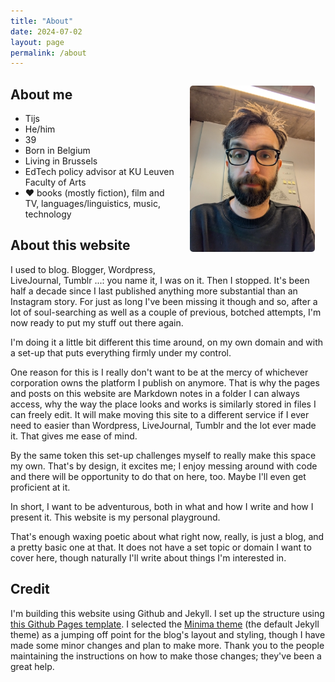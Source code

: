 ```yaml
---
title: "About"
date: 2024-07-02
layout: page
permalink: /about
---
```


<div style="float: right; width: 200px; margin: 0 1.25em 1.25em;"><p style="text-align:center;"><img src="docs/assets/images/about.jpg" style="border-radius: 5px;" /></p></div>

## About me

- Tijs
- He/him
- 39
- Born in Belgium
- Living in Brussels
- EdTech policy advisor at KU Leuven Faculty of Arts
- &#9829; books (mostly fiction), film and TV, languages/linguistics, music, technology

## About this website
I used to blog. Blogger, Wordpress, LiveJournal, Tumblr ...: you name it, I was on it. Then I stopped. It's been half a decade since I last published anything more substantial than an Instagram story. For just as long I've been missing it though and so, after a lot of soul-searching as well as a couple of previous, botched attempts, I'm now ready to put my stuff out there again.

I'm doing it a little bit different this time around, on my own domain and with a set-up that puts everything firmly under my control. 

One reason for this is I really don't want to be at the mercy of whichever corporation owns the platform I publish on anymore. That is why the pages and posts on this website are Markdown notes in a folder I can always access, why the way the place looks and works is similarly stored in files I can freely edit. It will make moving this site to a different service if I ever need to easier than Wordpress, LiveJournal, Tumblr and the lot ever made it. That gives me ease of mind.

By the same token this set-up challenges myself to really make this space my own. That's by design, it excites me; I enjoy messing around with code and there will be opportunity to do that on here, too. Maybe I'll even get proficient at it. 

In short, I want to be adventurous, both in what and how I write and how I present it. This website is my personal playground.

That's enough waxing poetic about what right now, really, is just a blog, and a pretty basic one at that. It does not have a set topic or domain I want to cover here, though naturally I'll write about things I'm interested in.

## Credit
I'm building this website using Github and Jekyll. I set up the structure using [this Github Pages template](https://github.com/skills/github-pages). I selected the [Minima theme](https://github.com/jekyll/minima) (the default Jekyll theme) as a jumping off point for the blog's layout and styling, though I have made some minor changes and plan to make more. Thank you to the people maintaining the instructions on how to make those changes; they've been a great help.
